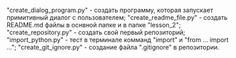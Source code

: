 "create_dialog_program.py" - создать программу, которая запускает примитивный диалог с пользователем;
"create_readme_file.py" - создать README.md файлы в оснвной папке и в папке "lesson_2";
"create_repository.py" - создать свой первый репозиторий;
"import_python.py" - тест в терминале комманд "import" и "from ... import ...";
"create_git_ignore.py" - создание файла ".gitignore" в репозитории.
